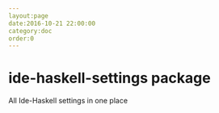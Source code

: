 ```yaml
---
layout:page
date:2016-10-21 22:00:00
category:doc
order:0
---
```


# ide-haskell-settings package

All Ide-Haskell settings in one place
